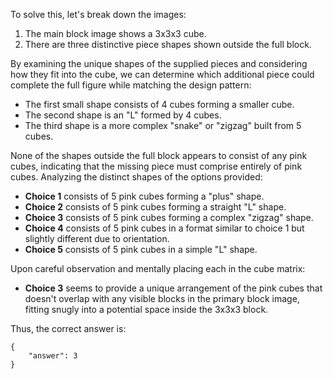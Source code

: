 To solve this, let's break down the images:

1. The main block image shows a 3x3x3 cube.
2. There are three distinctive piece shapes shown outside the full block.

By examining the unique shapes of the supplied pieces and considering how they fit into the cube, we can determine which additional piece could complete the full figure while matching the design pattern:

- The first small shape consists of 4 cubes forming a smaller cube.
- The second shape is an "L" formed by 4 cubes.
- The third shape is a more complex "snake" or "zigzag" built from 5 cubes.

None of the shapes outside the full block appears to consist of any pink cubes, indicating that the missing piece must comprise entirely of pink cubes. Analyzing the distinct shapes of the options provided:

- **Choice 1** consists of 5 pink cubes forming a "plus" shape.
- **Choice 2** consists of 5 pink cubes forming a straight "L" shape.
- **Choice 3** consists of 5 pink cubes forming a complex "zigzag" shape.
- **Choice 4** consists of 5 pink cubes in a format similar to choice 1 but slightly different due to orientation.
- **Choice 5** consists of 5 pink cubes in a simple "L" shape.

Upon careful observation and mentally placing each in the cube matrix:
- **Choice 3** seems to provide a unique arrangement of the pink cubes that doesn't overlap with any visible blocks in the primary block image, fitting snugly into a potential space inside the 3x3x3 block.

Thus, the correct answer is:

```
{
    "answer": 3
}
```